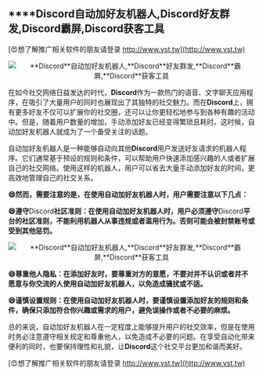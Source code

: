 ## ****Discord**自动加好友机器人,**Discord**好友群发,**Discord**霸屏,**Discord**获客工具**

[😍想了解推广相关软件的朋友请登录 http://www.vst.tw](http://www.vst.tw)

 <center><img src="https://vst.tw/MP4/tuiguang/png/7.png" alt="**Discord**自动加好友机器人,**Discord**好友群发,**Discord**霸屏,**Discord**获客工具"></center>

在如今社交网络日益发达的时代，**Discord**作为一款热门的语音、文字聊天应用程序，在吸引了大量用户的同时也展现出了其独特的社交魅力。而在**Discord**上，拥有更多好友不仅可以扩展你的社交圈，还可以让你更轻松地参与到各种有趣的活动中。但是，随着用户数量的增加，手动添加好友已经变得繁琐且耗时。这时候，自动加好友机器人就成为了一个备受关注的话题。

自动加好友机器人是一种能够自动向其他**Discord**用户发送好友请求的机器人程序。它们通常基于预设的规则和条件，可以帮助用户快速添加感兴趣的人或者扩展自己的社交网络。使用这样的机器人，用户可以省去大量手动添加好友的时间，更高效地管理自己的社交关系。

**😄然而，需要注意的是，在使用自动加好友机器人时，用户需要注意以下几点：**

**😄遵守**Discord**社区准则：在使用自动加好友机器人时，用户必须遵守**Discord**平台的社区准则，不能利用机器人从事违规或者滥用行为。否则可能会被封禁账号或受到其他惩罚。**

 <center><img src="https://vst.tw/MP4/tuiguang/png/8.png" alt="**Discord**自动加好友机器人,**Discord**好友群发,**Discord**霸屏,**Discord**获客工具"></center>

**😄尊重他人隐私：在添加好友时，要尊重对方的意愿，不要对并不认识或者并不愿意与你交流的人使用自动加好友机器人，以免造成骚扰或不适。**

**😄谨慎设置规则：在使用自动加好友机器人时，要谨慎设置添加好友的规则和条件，确保只添加符合你兴趣或需求的用户，避免误操作或者不必要的麻烦。**

总的来说，自动加好友机器人在一定程度上能够提升用户的社交效率，但是在使用时务必注意遵守相关规定和尊重他人，以免造成不必要的问题。在享受自动化带来便利的同时，也要保持理性和礼貌，让**Discord**这个社交平台更加和谐而美好。

[😍想了解推广相关软件的朋友请登录 http://www.vst.tw](http://www.vst.tw)



